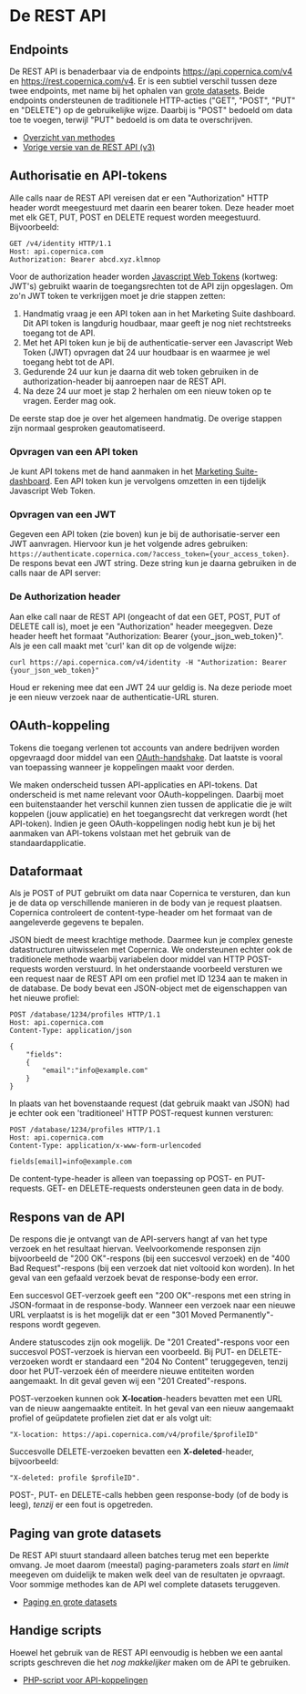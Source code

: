 # De REST API

## Endpoints

De REST API is benaderbaar via de endpoints https://api.copernica.com/v4 en 
https://rest.copernica.com/v4. Er is een subtiel verschil tussen
deze twee endpoints, met name bij het ophalen van [grote datasets](./rest-paging.md). Beide 
endpoints ondersteunen de traditionele HTTP-acties ("GET", "POST", "PUT" en 
"DELETE") op de gebruikelijke wijze. Daarbij is "POST" bedoeld om data toe te 
voegen, terwijl "PUT" bedoeld is om data te overschrijven.

* [Overzicht van methodes](./rest-methods.md)
* [Vorige versie van de REST API (v3)](../restv3/rest-api.md)

## Authorisatie en API-tokens

Alle calls naar de REST API vereisen dat er een "Authorization" HTTP header wordt meegestuurd met daarin
een bearer token. Deze header moet met elk GET, PUT, POST en DELETE request worden meegestuurd. Bijvoorbeeld:

```
GET /v4/identity HTTP/1.1
Host: api.copernica.com
Authorization: Bearer abcd.xyz.klmnop
```

Voor de authorization header worden [Javascript Web Tokens](https://jwt.io/introduction) (kortweg: JWT's) gebruikt
waarin de toegangsrechten tot de API zijn opgeslagen. Om zo'n JWT token te verkrijgen moet je drie stappen zetten:

1. Handmatig vraag je een API token aan in het Marketing Suite dashboard. Dit API token is langdurig houdbaar, maar geeft je nog niet rechtstreeks toegang tot de API.
2. Met het API token kun je bij de authenticatie-server een Javascript Web Token (JWT) opvragen dat 24 uur houdbaar is en waarmee je wel toegang hebt tot de API.
3. Gedurende 24 uur kun je daarna dit web token gebruiken in de authorization-header bij aanroepen naar de REST API.
4. Na deze 24 uur moet je stap 2 herhalen om een nieuw token op te vragen. Eerder mag ook.

De eerste stap doe je over het algemeen handmatig. De overige stappen zijn normaal gesproken geautomatiseerd.

### Opvragen van een API token

Je kunt API tokens met de hand aanmaken in het [Marketing Suite-dashboard](https://ms.copernica.com/#/admin/account/access-tokens).
Een API token kun je vervolgens omzetten in een tijdelijk Javascript Web Token.

### Opvragen van een JWT

Gegeven een API token (zie boven) kun je bij de authorisatie-server een JWT aanvragen. Hiervoor kun je het volgende adres gebruiken: 
`https://authenticate.copernica.com/?access_token={your_access_token}`. De respons bevat een JWT string. Deze string kun je
daarna gebruiken in de calls naar de API server:

### De Authorization header

Aan elke call naar de REST API (ongeacht of dat een GET, POST, PUT of DELETE call is), moet je een "Authorization" header
meegegven. Deze header heeft het formaat "Authorization: Bearer {your_json_web_token}". Als je een call maakt met 'curl'
kan dit op de volgende wijze:

```
curl https://api.copernica.com/v4/identity -H "Authorization: Bearer {your_json_web_token}"
```

Houd er rekening mee dat een JWT 24 uur geldig is. Na deze periode moet je een nieuw verzoek naar de authenticatie-URL sturen.


## OAuth-koppeling
Tokens die toegang verlenen tot accounts van andere bedrijven worden opgevraagd
door middel van een [OAuth-handshake](./rest-oauth.md). Dat laatste is vooral van toepassing wanneer je koppelingen maakt voor derden.

We maken onderscheid tussen API-applicaties en API-tokens. Dat onderscheid is met name relevant voor OAuth-koppelingen. Daarbij moet een buitenstaander het verschil kunnen zien tussen de applicatie die je wilt koppelen (jouw applicatie) en het toegangsrecht dat verkregen wordt (het API-token). 
Indien je geen OAuth-koppelingen nodig hebt kun je bij het aanmaken van API-tokens volstaan met het gebruik van de standaardapplicatie.

## Dataformaat

Als je POST of PUT gebruikt om data naar Copernica te versturen, dan kun je de data 
op verschillende manieren in de body van je request plaatsen. Copernica controleert 
de content-type-header om het formaat van de aangeleverde gegevens te bepalen.

JSON biedt de meest krachtige methode. Daarmee kun je complex geneste datastructuren uitwisselen met Copernica.
We ondersteunen echter ook de traditionele methode waarbij variabelen door middel van HTTP POST-requests worden 
verstuurd. In het onderstaande voorbeeld versturen we een request naar de REST API om een profiel met ID 1234 aan 
te maken in de database. De body bevat een JSON-object met de eigenschappen van het nieuwe profiel:

```
POST /database/1234/profiles HTTP/1.1
Host: api.copernica.com
Content-Type: application/json

{
    "fields":
    {
        "email":"info@example.com"
    }
}
```

In plaats van het bovenstaande request (dat gebruik maakt van JSON) had je echter ook een 'traditioneel' HTTP POST-request kunnen versturen:

```
POST /database/1234/profiles HTTP/1.1
Host: api.copernica.com
Content-Type: application/x-www-form-urlencoded

fields[email]=info@example.com
```

De content-type-header is alleen van toepassing op POST- en PUT-requests. 
GET- en DELETE-requests ondersteunen geen data in de body.

## Respons van de API

De respons die je ontvangt van de API-servers hangt af van het type verzoek 
en het resultaat hiervan. Veelvoorkomende responsen zijn bijvoorbeeld de "200 OK"-respons 
(bij een succesvol verzoek) en de "400 Bad Request"-respons (bij een verzoek dat niet voltooid 
kon worden). In het geval van een gefaald verzoek bevat de response-body een error.

Een succesvol GET-verzoek geeft een "200 OK"-respons met een string in JSON-formaat 
in de response-body. Wanneer een verzoek naar een nieuwe URL verplaatst is is het
mogelijk dat er een "301 Moved Permanently"-respons wordt gegeven. 

Andere statuscodes zijn ook mogelijk. De "201 Created"-respons voor een succesvol 
POST-verzoek is hiervan een voorbeeld. Bij PUT- en DELETE-verzoeken wordt er standaard een "204 No Content" teruggegeven, tenzij door het PUT-verzoek één of meerdere nieuwe entiteiten worden aangemaakt. In dit geval geven wij een "201 Created"-respons.

POST-verzoeken kunnen ook **X-location**-headers bevatten met een URL 
van de nieuw aangemaakte entiteit. In het geval van een nieuw aangemaakt profiel 
of geüpdatete profielen ziet dat er als volgt uit: 
```
"X-location: https://api.copernica.com/v4/profile/$profileID"
```

Succesvolle DELETE-verzoeken bevatten een **X-deleted**-header, bijvoorbeeld: 
```
"X-deleted: profile $profileID".
```

POST-, PUT- en DELETE-calls hebben geen response-body (of de body is leeg), _tenzij_
er een fout is opgetreden.

## Paging van grote datasets

De REST API stuurt standaard alleen batches terug met een beperkte omvang. Je moet
daarom (meestal) paging-parameters zoals *start* en *limit* meegeven om duidelijk
te maken welk deel van de resultaten je opvraagt. Voor sommige methodes
kan de API wel complete datasets teruggeven.

* [Paging en grote datasets](./rest-paging.md)

## Handige scripts

Hoewel het gebruik van de REST API eenvoudig is hebben we een aantal scripts
geschreven die het _nog makkelijker_ maken om de API te gebruiken.

* [PHP-script voor API-koppelingen](./rest-php.md)
